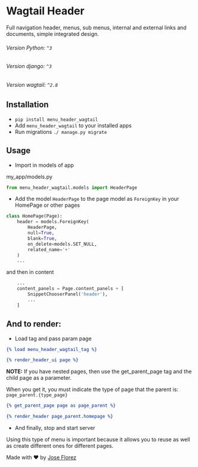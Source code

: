 # Wagtail Header 

Full navigation header, menus, sub menus, internal and external links and documents, simple integrated design.

###### Version Python: `^3`
###### Version django: `^3`
###### Version wagtail: `^2.8`

## Installation
- `pip install menu_header_wagtail`
- Add `menu_header_wagtail` to your installed apps
- Run migrations `./ manage.py migrate`


## Usage
- Import in models of app

my_app/models.py
```python
from menu_header_wagtail.models import HeaderPage
```

- Add the model `HeaderPage` to the page model as `ForeignKey` in your HomePage or other pages
```python
class HomePage(Page):
    header = models.ForeignKey(
        HeaderPage,
        null=True,
        blank=True,
        on_delete=models.SET_NULL,
        related_name='+'
    )
    ...
```
and then in content
```python
    ...
    content_panels = Page.content_panels + [
        SnippetChooserPanel('header'),
        ...
    ]
```


## And to render:

- Load tag and pass param page
```djangotemplate
{% load menu_header_wagtail_tag %}

{% render_header_ui page %}
```

**NOTE:** If you have nested pages, then use the get_parent_page tag and the child page as a parameter. 

When you get it, you must indicate the type of page that the parent is: `page_parent.{type_page}`

```djangotemplate
{% get_parent_page page as page_parent %}

{% render_header page_parent.homepage %}

```


- And finally, stop and start server


Using this type of menu is important because it allows you to reuse as well as create different ones for different pages.


Made with ♥ by [Jose Florez](www.joseflorez.co)